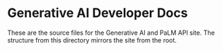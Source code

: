 # Generative AI Developer Docs

These are the source files for the Generative AI and PaLM API site. The
structure from this directory mirrors the site from the root.

